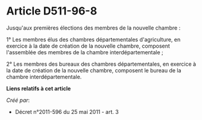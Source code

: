 # Article D511-96-8

Jusqu'aux premières élections des membres de la nouvelle chambre :

1° Les membres élus des chambres départementales d'agriculture, en exercice à la date de création de la nouvelle chambre,
composent l'assemblée des membres de la chambre interdépartementale ;

2° Les membres des bureaux des chambres départementales, en exercice à la date de création de la nouvelle chambre, composent
le bureau de la chambre interdépartementale.

**Liens relatifs à cet article**

_Créé par_:

  - Décret n°2011-596 du 25 mai 2011 - art. 3
